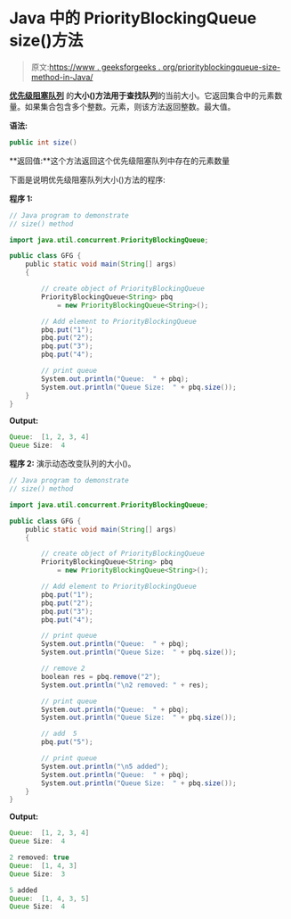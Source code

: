 # Java 中的 PriorityBlockingQueue size()方法

> 原文:[https://www . geeksforgeeks . org/priorityblockingqueue-size-method-in-Java/](https://www.geeksforgeeks.org/priorityblockingqueue-size-method-in-java/)

**[优先级阻塞队列](https://www.geeksforgeeks.org/priorityblockingqueue-class-in-java/)** 的**大小()**方法用于**查找队列**的当前大小。它返回集合中的元素数量。如果集合包含多个整数。元素，则该方法返回整数。最大值。

**语法:**

```java
public int size()
```

**返回值:**这个方法返回这个优先级阻塞队列中存在的元素数量

下面是说明优先级阻塞队列大小()方法的程序:

**程序 1:**

```java
// Java program to demonstrate
// size() method

import java.util.concurrent.PriorityBlockingQueue;

public class GFG {
    public static void main(String[] args)
    {

        // create object of PriorityBlockingQueue
        PriorityBlockingQueue<String> pbq
            = new PriorityBlockingQueue<String>();

        // Add element to PriorityBlockingQueue
        pbq.put("1");
        pbq.put("2");
        pbq.put("3");
        pbq.put("4");

        // print queue
        System.out.println("Queue:  " + pbq);
        System.out.println("Queue Size:  " + pbq.size());
    }
}
```

**Output:**

```java
Queue:  [1, 2, 3, 4]
Queue Size:  4

```

**程序 2:** 演示动态改变队列的大小()。

```java
// Java program to demonstrate 
// size() method 

import java.util.concurrent.PriorityBlockingQueue;

public class GFG {
    public static void main(String[] args)
    {

        // create object of PriorityBlockingQueue
        PriorityBlockingQueue<String> pbq
            = new PriorityBlockingQueue<String>();

        // Add element to PriorityBlockingQueue
        pbq.put("1");
        pbq.put("2");
        pbq.put("3");
        pbq.put("4");

        // print queue
        System.out.println("Queue:  " + pbq);
        System.out.println("Queue Size:  " + pbq.size());

        // remove 2
        boolean res = pbq.remove("2");
        System.out.println("\n2 removed: " + res);

        // print queue
        System.out.println("Queue:  " + pbq);
        System.out.println("Queue Size:  " + pbq.size());

        // add  5
        pbq.put("5");

        // print queue
        System.out.println("\n5 added");
        System.out.println("Queue:  " + pbq);
        System.out.println("Queue Size:  " + pbq.size());
    }
}
```

**Output:**

```java
Queue:  [1, 2, 3, 4]
Queue Size:  4

2 removed: true
Queue:  [1, 4, 3]
Queue Size:  3

5 added
Queue:  [1, 4, 3, 5]
Queue Size:  4

```